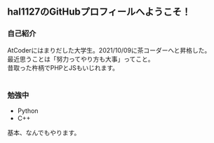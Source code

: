 ## hal1127のGitHubプロフィールへようこそ！

### 自己紹介
AtCoderにはまりだした大学生。2021/10/09に茶コーダーへと昇格した。<br>
最近思うことは「努力ってやり方も大事」ってこと。<br>
昔取った杵柄でPHPとJSもいじれます。<br>
<br>
### 勉強中
- Python
- C++

基本、なんでもやります。
